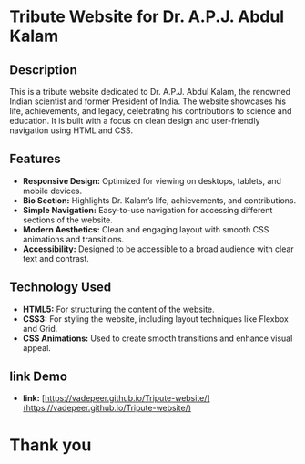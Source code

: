 # Tribute Website for Dr. A.P.J. Abdul Kalam

## Description
This is a tribute website dedicated to Dr. A.P.J. Abdul Kalam, the renowned Indian scientist and former President of India. The website showcases his life, achievements, and legacy, celebrating his contributions to science and education. It is built with a focus on clean design and user-friendly navigation using HTML and CSS.

## Features
- **Responsive Design:** Optimized for viewing on desktops, tablets, and mobile devices.
- **Bio Section:** Highlights Dr. Kalam’s life, achievements, and contributions.
- **Simple Navigation:** Easy-to-use navigation for accessing different sections of the website.
- **Modern Aesthetics:** Clean and engaging layout with smooth CSS animations and transitions.
- **Accessibility:** Designed to be accessible to a broad audience with clear text and contrast.

## Technology Used
- **HTML5:** For structuring the content of the website.
- **CSS3:** For styling the website, including layout techniques like Flexbox and Grid.
- **CSS Animations:** Used to create smooth transitions and enhance visual appeal.

## link Demo
- **link:** [https://vadepeer.github.io/Tripute-website/](https://vadepeer.github.io/Tripute-website/)

# Thank you
